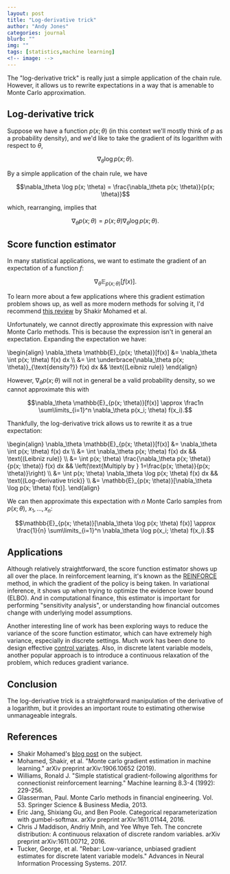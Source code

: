 ```yaml
---
layout: post
title: "Log-derivative trick"
author: "Andy Jones"
categories: journal
blurb: ""
img: ""
tags: [statistics,machine learning]
<!-- image: -->
---
```



The "log-derivative trick" is really just a simple application of the chain rule. However, it allows us to rewrite expectations in a way that is amenable to Monte Carlo approximation.

## Log-derivative trick

Suppose we have a function $p(x; \theta)$ (in this context we'll mostly think of $p$ as a probability density), and we'd like to take the gradient of its logarithm with respect to $\theta$,

$$\nabla_\theta \log p(x; \theta).$$

By a simple application of the chain rule, we have

$$\nabla_\theta \log p(x; \theta) = \frac{\nabla_\theta p(x; \theta)}{p(x; \theta)}$$

which, rearranging, implies that

$$\nabla_\theta p(x; \theta) = p(x; \theta) \nabla_\theta \log p(x; \theta).$$

## Score function estimator

In many statistical applications, we want to estimate the gradient of an expectation of a function $f$:

$$\nabla_\theta \mathbb{E}_{p(x; \theta)}[f(x)].$$

To learn more about a few applications where this gradient estimation problem shows up, as well as more modern methods for solving it, I'd recommend [this review](https://arxiv.org/abs/1906.10652) by Shakir Mohamed et al. 

Unfortunately, we cannot directly approximate this expression with naive Monte Carlo methods. This is because the expression isn't in general an expectation. Expanding the expectation we have:

\begin{align} \nabla_\theta \mathbb{E}\_{p(x; \theta)}[f(x)] &= \nabla_\theta \int p(x; \theta) f(x)  dx \\\ &= \int \underbrace{\nabla_\theta p(x; \theta)}_{\text{density?}} f(x)  dx && \text{(Leibniz rule)} \end{align}

However, $\nabla_\theta p(x; \theta)$ will not in general be a valid probability density, so we cannot approximate this with

$$\nabla_\theta \mathbb{E}_{p(x; \theta)}[f(x)] \approx \frac1n \sum\limits_{i=1}^n \nabla_\theta p(x_i; \theta) f(x_i).$$

Thankfully, the log-derivative trick allows us to rewrite it as a true expectation:

\begin{align} \nabla_\theta \mathbb{E}\_{p(x; \theta)}[f(x)] &= \nabla_\theta \int p(x; \theta) f(x)  dx \\\ &= \int \nabla_\theta p(x; \theta) f(x)  dx && \text{(Leibniz rule)} \\\ &= \int p(x; \theta) \frac{\nabla_\theta  p(x; \theta)}{p(x; \theta)}  f(x) dx && \left(\text{Multiply by } 1=\frac{p(x; \theta)}{p(x; \theta)}\right) \\\ &= \int p(x; \theta) \nabla_\theta \log  p(x; \theta)  f(x) dx  && \text{(Log-derivative trick)} \\\ &= \mathbb{E}\_{p(x; \theta)}[\nabla_\theta \log  p(x; \theta)  f(x)]. \end{align}

We can then approximate this expectation with $n$ Monte Carlo samples from $p(x; \theta)$, $x_1, \dots, x_n$:

$$\mathbb{E}_{p(x; \theta)}[\nabla_\theta \log  p(x; \theta)  f(x)] \approx \frac{1}{n} \sum\limits_{i=1}^n \nabla_\theta \log  p(x_i; \theta)  f(x_i).$$

## Applications

Although relatively straightforward, the score function estimator shows up all over the place. In reinforcement learning, it's known as the [REINFORCE](https://link.springer.com/article/10.1007/BF00992696) method, in which the gradient of the policy is being taken. In variational inference, it shows up when trying to optimize the evidence lower bound (ELBO). And in computational finance, this estimator is important for performing "sensitivity analysis", or understanding how financial outcomes change with underlying model assumptions.

Another interesting line of work has been exploring ways to reduce the variance of the score function estimator, which can have extremely high variance, especially in discrete settings. Much work has been done to design effective [control variates](https://andrewcharlesjones.github.io/posts/2020/02/controlvariates/). Also, in discrete latent variable models, another popular approach is to introduce a continuous relaxation of the problem, which reduces gradient variance.

## Conclusion

The log-derivative trick is a straightforward manipulation of the derivative of a logarithm, but it provides an important route to estimating otherwise unmanageable integrals.

## References

- Shakir Mohamed's [blog post](http://blog.shakirm.com/2015/11/machine-learning-trick-of-the-day-5-log-derivative-trick/) on the subject.
- Mohamed, Shakir, et al. "Monte carlo gradient estimation in machine learning." arXiv preprint arXiv:1906.10652 (2019).
- Williams, Ronald J. "Simple statistical gradient-following algorithms for connectionist reinforcement learning." Machine learning 8.3-4 (1992): 229-256.
- Glasserman, Paul. Monte Carlo methods in financial engineering. Vol. 53. Springer Science & Business Media, 2013.
- Eric Jang, Shixiang Gu, and Ben Poole. Categorical reparameterization with gumbel-softmax. arXiv
preprint arXiv:1611.01144, 2016.
- Chris J Maddison, Andriy Mnih, and Yee Whye Teh. The concrete distribution: A continuous
relaxation of discrete random variables. arXiv preprint arXiv:1611.00712, 2016.
- Tucker, George, et al. "Rebar: Low-variance, unbiased gradient estimates for discrete latent variable models." Advances in Neural Information Processing Systems. 2017.

